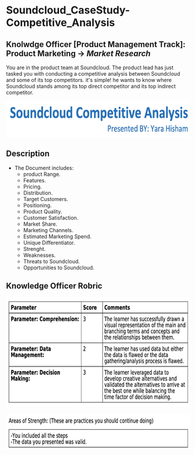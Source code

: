 # Soundcloud_CaseStudy-Competitive_Analysis
## Knolwdge Officer [Product Management Track]: Product Marketing -> _Market Research_
You are in the product team at Soundcloud.  The product lead has just tasked you with conducting a competitive analysis between Soundcloud and some of its top competitors. it's simple! he wants to know where Soundcloud stands among its top direct competitor and its top indirect competitor. 

<p align="center">
<img src= "https://github.com/yarahisham/Soundcloud_CaseStudy-Competitive_Analysis/blob/main/Images/Screen%20Shot%202021-04-27%20at%206.16.36%20PM.jpg" alt="alt text" width="700" height="100" >
</p>

## Description
- The Document includes:
  - product Range.
  - Features.
  - Pricing.
  - Distribution.
  - Target Customers.
  - Positioning.
  - Product Quality.
  - Customer Satisfaction.
  - Market Share.
  - Marketing Channels.
  - Estimated Marketing Spend.
  - Unique Differentiator.
  - Strenght.
  - Weaknesses.
  - Threats to Soundcloud.
  - Opportunities to Soundcloud.

## Knowledge Officer Robric
<p align="center">
<img src="https://github.com/yarahisham/Soundcloud_CaseStudy-Competitive_Analysis/blob/main/Images/Screen%20Shot%202021-04-27%20at%206.16.48%20PM.jpg" alt="alt text" width="700" height="300" >
</p>

<p align="center">
<img src="https://github.com/yarahisham/Soundcloud_CaseStudy-Competitive_Analysis/blob/main/Images/Screen%20Shot%202021-04-27%20at%206.16.57%20PM.jpg" alt="alt text" width="700" height="100" >
</p>
